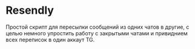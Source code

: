 # Resendly
Простой скрипт для пересылки сообщений из одних чатов в другие, с целью немного упростить работу с закрытыми чатами и привиднием всех переписок в один аккаут TG.
